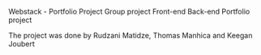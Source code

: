 Webstack - Portfolio Project
Group project
Front-end
Back-end
Portfolio project

The project was done by Rudzani Matidze, Thomas Manhica and Keegan Joubert
